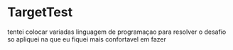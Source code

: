 # TargetTest


tentei colocar variadas linguagem de programaçao para resolver o desafio
so apliquei na que eu fiquei mais confortavel em fazer

